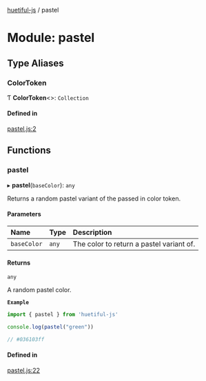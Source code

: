 [huetiful-js](../README.md) / pastel

# Module: pastel

## Type Aliases

### ColorToken

Ƭ **ColorToken**\<\>: `Collection`

#### Defined in

[pastel.js:2](https://github.com/prjctimg/huetiful/blob/5e5fb86/src/pastel.js#L2)

## Functions

### pastel

▸ **pastel**(`baseColor`): `any`

Returns a random pastel variant of the passed in color token.

#### Parameters

| Name | Type | Description |
| :------ | :------ | :------ |
| `baseColor` | `any` | The color to return a pastel variant of. |

#### Returns

`any`

A random pastel color.

**`Example`**

```ts
import { pastel } from 'huetiful-js'

console.log(pastel("green"))

// #036103ff
```

#### Defined in

[pastel.js:22](https://github.com/prjctimg/huetiful/blob/5e5fb86/src/pastel.js#L22)
